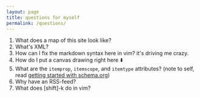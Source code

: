 ```yaml
---
layout: page 
title: questions for myself
permalink: /questions/
---
```


1. What does a map of this site look like?
2. What's XML?
3. How can I fix the markdown syntax here in vim? it's driving me crazy.
4. How do I put a canvas drawing right here :arrow_down:
5. What are the  <code>itemprop</code>, <code>itemscope</code>, and <code>itemtype</code> attributes? (note to self, read [getting started with schema.org](https://schema.org/docs/gs.html))
6. Why have an RSS-feed?
7. What does [shift]-k do in vim?

